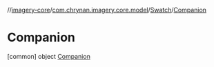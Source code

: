 //[imagery-core](../../../../index.md)/[com.chrynan.imagery.core.model](../../index.md)/[Swatch](../index.md)/[Companion](index.md)



# Companion  
 [common] object [Companion](index.md)   

